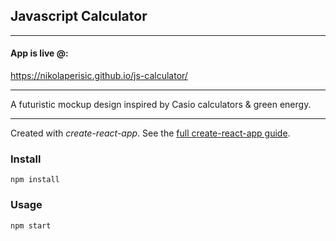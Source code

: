 ## Javascript Calculator

---

#### App is live @:

https://nikolaperisic.github.io/js-calculator/

---

A futuristic mockup design inspired by Casio calculators & green energy.

---

Created with _create-react-app_. See the [full create-react-app guide](https://github.com/facebookincubator/create-react-app/blob/master/packages/react-scripts/template/README.md).

### Install

`npm install`

### Usage

`npm start`
